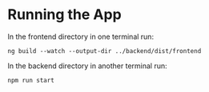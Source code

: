 # Running the App
In the frontend directory in one terminal run: 
```
ng build --watch --output-dir ../backend/dist/frontend
```

In the backend directory in another terminal run:
```
npm run start
```